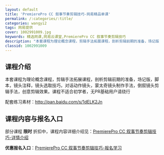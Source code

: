 ```yaml
---
layout: default
title: 'PremierePro CC 叙事节奏剪辑技巧-网易精品单课'
permalink: /:categories/:title/
categories: wangyi2
tags: 网易提供
cover: 1002991009.jpg
keywords: 精选网课,网易云课堂,PremierePro CC 叙事节奏剪辑技巧
description: "本套课程为理论概念课程，剪辑手法拓展课程，剖析剪辑前期的准备，场记版，脚本，镜头注释，镜头选取技巧，对话动作镜头，蒙太奇镜头制作手法，倒叙镜头剪辑手法，创意剪辑效果。课程不适合初学者，无PR"
classid: 1002991009
---
```


## 课程介绍

本套课程为理论概念课程，剪辑手法拓展课程，剖析剪辑前期的准备，场记版，脚本，镜头注释，镜头选取技巧，对话动作镜头，蒙太奇镜头制作手法，倒叙镜头剪辑手法，创意剪辑效果。课程不适合初学者，无PR基础用户请绕行

配套练习素材：http://pan.baidu.com/s/1dELK2Jn

## 课程内容与报名入口

部分课程 **限时** 折扣中，课程内容详细介绍见：[PremierePro CC 叙事节奏剪辑技巧-详情介绍](https://study.163.com/course/introduction/1002991009.htm?share=1&shareId=1025206652&utm_campaign=share&utm_medium=iphoneShare&utm_source=&utm_u=1025206652)

**优惠报名入口**：[PremierePro CC 叙事节奏剪辑技巧-报名学习](https://study.163.com/course/introduction/1002991009.htm?share=1&shareId=1025206652&utm_campaign=share&utm_medium=iphoneShare&utm_source=&utm_u=1025206652)

